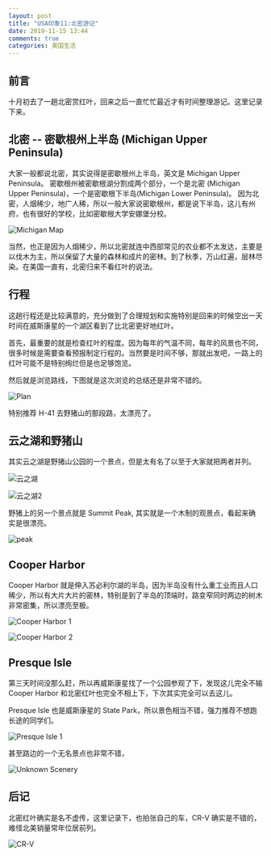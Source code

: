 ```yaml
---
layout: post
title: "USA印象11:北密游记"
date: 2019-11-15 13:44
comments: true
categories: 美国生活
---
```


## 前言

十月初去了一趟北密赏红叶，回来之后一直忙忙最近才有时间整理游记。这里记录下来。


<!--more-->

## 北密 -- 密歇根州上半岛 (Michigan Upper Peninsula)

大家一般都说北密，其实说得是密歇根州上半岛，英文是 Michigan Upper Peninsula。 密歇根州被密歇根湖分割成两个部分，一个是北密 (Michigan Upper Peninsula)，一个是密歇根下半岛(Michigan Lower Peninsula)。 因为北密，人烟稀少，地广人稀，所以一般大家说密歇根州，都是说下半岛，这儿有州府，也有很好的学校，比如密歇根大学安娜堡分校。

![Michigan Map](/images/NorthMichigan/NorthMichigan.png)

当然，也正是因为人烟稀少，所以北密就连中西部常见的农业都不太发达，主要是以伐木为主，所以保留了大量的森林和成片的密林。到了秋季，万山红遍，层林尽染。在美国一直有，北密归来不看红叶的说法。

## 行程

这趟行程还是比较满意的，充分做到了合理规划和实施特别是回来的时候空出一天时间在威斯康星的一个湖区看到了比北密更好地红叶。

首先，最重要的就是检查红叶的程度。因为每年的气温不同，每年的风景也不同，很多时候是需要查看预报制定行程的。当然要是时间不够，那就出发吧，一路上的红叶可能不是特别绚烂但是也足够饱览。

然后就是浏览路线，下图就是这次浏览的总结还是非常不错的。

![Plan](/images/NorthMichigan/plan.JPG)

特别推荐 H-41 去野猪山的那段路，太漂亮了。

## 云之湖和野猪山

其实云之湖是野猪山公园的一个景点，但是太有名了以至于大家就把两者并列。

![云之湖](/images/NorthMichigan/cloud.jpg)

![云之湖2](/images/NorthMichigan/cloud2.JPG)

野猪上的另一个景点就是 Summit Peak, 其实就是一个木制的观景点，看起来确实是很漂亮。

![peak](/images/NorthMichigan/peak.png)

## Cooper Harbor

Cooper Harbor 就是伸入苏必利尔湖的半岛，因为半岛没有什么重工业而且人口稀少，所以有大片大片的密林，特别是到了半岛的顶端时，路变窄同时两边的树木非常密集，所以漂亮至极。

![Cooper Harbor 1](/images/NorthMichigan/cooper2.JPG)

![Cooper Harbor 2](/images/NorthMichigan/Habor3.jpeg)

## Presque Isle

第三天时间没那么赶，所以再威斯康星找了一个公园参观了下，发现这儿完全不输 Cooper Harbor 和北密红叶也完全不相上下，下次其实完全可以去这儿。 

Presque Isle 也是威斯康星的 State Park，所以景色相当不错，强力推荐不想跑长途的同学们。

![Presque Isle 1](/images/NorthMichigan/scene1.JPG)

甚至路边的一个无名景点也非常不错，

![Unknown Scenery](/images/NorthMichigan/scene2.jpeg)

## 后记

北密红叶确实是名不虚传，这里记录下，也拍张自己的车，CR-V 确实是不错的，难怪北美销量常年位居前列。

![CR-V](/images/NorthMichigan/scene3.jpeg)